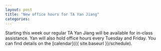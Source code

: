```yaml
---
layout: post
title: "New office hours for TA Yan Jiang"
categories:
---
```


Starting this week our regular TA Yan Jiang will be available for in-class
assistance. Yan will also hold office hours every Tuesday and Friday.
You can find details on the [calendar]({{ site.baseurl }}/schedule).
